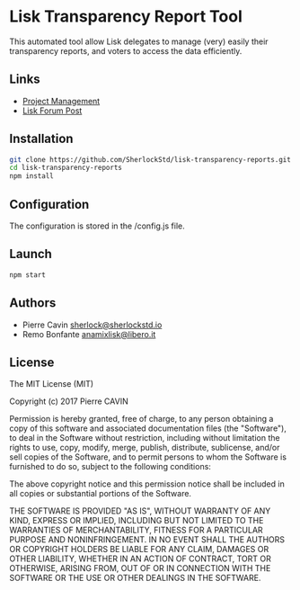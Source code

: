 # Lisk Transparency Report Tool

This automated tool allow Lisk delegates to manage (very) easily their transparency reports, and voters to access the data efficiently.

## Links
- [Project Management](https://tree.taiga.io/project/sherlockstd-lisk-transparency-reports-system)  
- [Lisk Forum Post](https://forum.lisk.io/viewtopic.php?f=25&t=1347)

## Installation

```bash
git clone https://github.com/SherlockStd/lisk-transparency-reports.git
cd lisk-transparency-reports
npm install
```


## Configuration

The configuration is stored in the /config.js file.


## Launch

```bash
npm start
```


## Authors

- Pierre Cavin <sherlock@sherlockstd.io>
- Remo Bonfante <anamixlisk@libero.it>


## License

The MIT License (MIT)

Copyright (c) 2017 Pierre CAVIN

Permission is hereby granted, free of charge, to any person obtaining a copy of this software and associated documentation files (the "Software"), to deal in the Software without restriction, including without limitation the rights to use, copy, modify, merge, publish, distribute, sublicense, and/or sell copies of the Software, and to permit persons to whom the Software is furnished to do so, subject to the following conditions:  

The above copyright notice and this permission notice shall be included in all copies or substantial portions of the Software.

THE SOFTWARE IS PROVIDED "AS IS", WITHOUT WARRANTY OF ANY KIND, EXPRESS OR IMPLIED, INCLUDING BUT NOT LIMITED TO THE WARRANTIES OF MERCHANTABILITY, FITNESS FOR A PARTICULAR PURPOSE AND NONINFRINGEMENT. IN NO EVENT SHALL THE AUTHORS OR COPYRIGHT HOLDERS BE LIABLE FOR ANY CLAIM, DAMAGES OR OTHER LIABILITY, WHETHER IN AN ACTION OF CONTRACT, TORT OR OTHERWISE, ARISING FROM, OUT OF OR IN CONNECTION WITH THE SOFTWARE OR THE USE OR OTHER DEALINGS IN THE SOFTWARE.